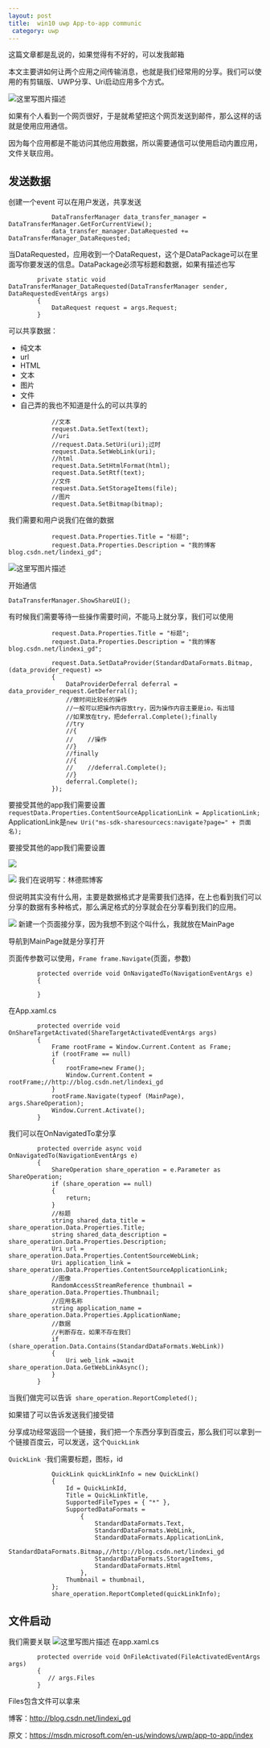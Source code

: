 ```yaml
---
layout: post
title:  win10 uwp App-to-app communic 
 category: uwp 
---
```


这篇文章都是乱说的，如果觉得有不好的，可以发我邮箱

本文主要讲如何让两个应用之间传输消息，也就是我们经常用的分享。我们可以使用的有剪辑版、UWP分享、Uri启动应用多个方式。

![这里写图片描述](http://img.blog.csdn.net/20160404102715815)

如果有个人看到一个网页很好，于是就希望把这个网页发送到邮件，那么这样的话就是使用应用通信。

因为每个应用都是不能访问其他应用数据，所以需要通信可以使用启动内置应用，文件关联应用。

<!--more-->

## 发送数据

创建一个event 可以在用户发送，共享发送

```
            DataTransferManager data_transfer_manager = DataTransferManager.GetForCurrentView();
            data_transfer_manager.DataRequested += DataTransferManager_DataRequested;
```
当DataRequested，应用收到一个DataRequest，这个是DataPackage可以在里面写你要发送的信息。DataPackage必须写标题和数据，如果有描述也写

```
        private static void DataTransferManager_DataRequested(DataTransferManager sender, DataRequestedEventArgs args)
        {
            DataRequest request = args.Request;
        }
```

可以共享数据：

 - 纯文本
 - url
 - HTML
 - 文本
 - 图片
 - 文件
 - 自己弄的我也不知道是什么的可以共享的

```
            //文本
            request.Data.SetText(text);
            //uri
            //request.Data.SetUri(uri);过时
            request.Data.SetWebLink(uri);    
            //html                 
            request.Data.SetHtmlFormat(html);
            request.Data.SetRtf(text);
            //文件
            request.Data.SetStorageItems(file);
            //图片
            request.Data.SetBitmap(bitmap);
```

我们需要和用户说我们在做的数据

```
            request.Data.Properties.Title = "标题";
            request.Data.Properties.Description = "我的博客blog.csdn.net/lindexi_gd";
```
![这里写图片描述](http://img.blog.csdn.net/20160404105455138)

开始通信

```
DataTransferManager.ShowShareUI();
```
有时候我们需要等待一些操作需要时间，不能马上就分享，我们可以使用

```
            request.Data.Properties.Title = "标题";
            request.Data.Properties.Description = "我的博客blog.csdn.net/lindexi_gd";

            request.Data.SetDataProvider(StandardDataFormats.Bitmap, (data_provider_request) =>
            {
                DataProviderDeferral deferral = data_provider_request.GetDeferral();
                //做时间比较长的操作
                //一般可以把操作内容放try，因为操作内容主要是io，有出错
                //如果放在try，把deferral.Complete();finally
                //try
                //{
                //    //操作
                //}
                //finally
                //{
                //    //deferral.Complete();
                //}
                deferral.Complete();
            });
```



要接受其他的app我们需要设置`requestData.Properties.ContentSourceApplicationLink = ApplicationLink;`
ApplicationLink是`new Uri("ms-sdk-sharesourcecs:navigate?page=" + 页面名);`

要接受其他的app我们需要设置

![](http://7xqpl8.com1.z0.glb.clouddn.com/16-4-5/70888377.jpg)

![](http://7xqpl8.com1.z0.glb.clouddn.com/16-4-5/65763757.jpg)
我们在说明写：林德熙博客

但说明其实没有什么用，主要是数据格式才是需要我们选择，在上也看到我们可以分享的数据有多种格式，那么满足格式的分享就会在分享看到我们的应用。

![](http://7xqpl8.com1.z0.glb.clouddn.com/16-4-5/25742257.jpg)
新建一个页面接分享，因为我想不到这个叫什么，我就放在MainPage

导航到MainPage就是分享打开

页面传参数可以使用，`Frame frame.Navigate`(页面，参数)


```
        protected override void OnNavigatedTo(NavigationEventArgs e)
        {

        }
```

在App.xaml.cs

```
        protected override void OnShareTargetActivated(ShareTargetActivatedEventArgs args)
        {
            Frame rootFrame = Window.Current.Content as Frame;
            if (rootFrame == null)
            {
                rootFrame=new Frame();
                Window.Current.Content = rootFrame;//http://blog.csdn.net/lindexi_gd
            }
            rootFrame.Navigate(typeof (MainPage), args.ShareOperation);
            Window.Current.Activate();
        }
```
我们可以在OnNavigatedTo拿分享

```
        protected override async void OnNavigatedTo(NavigationEventArgs e)
        {
            ShareOperation share_operation = e.Parameter as ShareOperation;
            if (share_operation == null)
            {
                return;
            }
            //标题
            string shared_data_title = share_operation.Data.Properties.Title;
            string shared_data_description = share_operation.Data.Properties.Description;
            Uri url = share_operation.Data.Properties.ContentSourceWebLink;
            Uri application_link = share_operation.Data.Properties.ContentSourceApplicationLink;
            //图像
            RandomAccessStreamReference thumbnail = share_operation.Data.Properties.Thumbnail;
            //应用名称
            string application_name = share_operation.Data.Properties.ApplicationName;
            //数据
            //判断存在，如果不存在我们
            if (share_operation.Data.Contains(StandardDataFormats.WebLink))
            {
                Uri web_link =await share_operation.Data.GetWebLinkAsync();
            }
        }
```

当我们做完可以告诉` share_operation.ReportCompleted();`

如果错了可以告诉发送我们接受错

分享成功经常返回一个链接，我们把一个东西分享到百度云，那么我们可以拿到一个链接百度云，可以发送，这个`QuickLink`


`QuickLink `·我们需要标题，图标，id

```
            QuickLink quickLinkInfo = new QuickLink()
            {
                Id = QuickLinkId,
                Title = QuickLinkTitle,
                SupportedFileTypes = { "*" },
                SupportedDataFormats =
                    {
                        StandardDataFormats.Text,
                        StandardDataFormats.WebLink,
                        StandardDataFormats.ApplicationLink,
                        StandardDataFormats.Bitmap,//http://blog.csdn.net/lindexi_gd
                        StandardDataFormats.StorageItems,
                        StandardDataFormats.Html
                    },
                Thumbnail = thumbnail,
            };
            share_operation.ReportCompleted(quickLinkInfo);
```
## 文件启动

我们需要关联
![这里写图片描述](http://img.blog.csdn.net/20160405185522977)
在app.xaml.cs

```
        protected override void OnFileActivated(FileActivatedEventArgs args)
        {
           // args.Files
        }
```
Files包含文件可以拿来

博客：http://blog.csdn.net/lindexi_gd

原文：https://msdn.microsoft.com/en-us/windows/uwp/app-to-app/index


